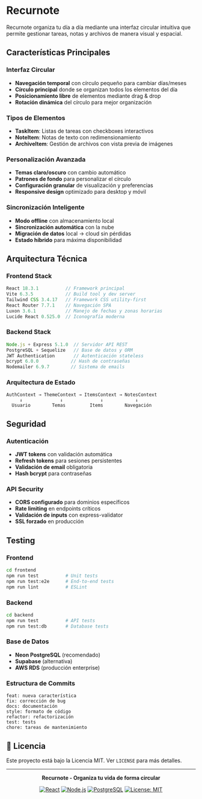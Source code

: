# Recurnote
Recurnote organiza tu día a día mediante una interfaz circular intuitiva que permite gestionar tareas, notas y archivos de manera visual y espacial.

## Características Principales

### Interfaz Circular 
- **Navegación temporal** con círculo pequeño para cambiar días/meses
- **Círculo principal** donde se organizan todos los elementos del día
- **Posicionamiento libre** de elementos mediante drag & drop
- **Rotación dinámica** del círculo para mejor organización

### Tipos de Elementos
- **TaskItem**: Listas de tareas con checkboxes interactivos
- **NoteItem**: Notas de texto con redimensionamiento
- **ArchiveItem**: Gestión de archivos con vista previa de imágenes

### Personalización Avanzada
- **Temas claro/oscuro** con cambio automático
- **Patrones de fondo** para personalizar el círculo
- **Configuración granular** de visualización y preferencias
- **Responsive design** optimizado para desktop y móvil

### Sincronización Inteligente
- **Modo offline** con almacenamiento local
- **Sincronización automática** con la nube
- **Migración de datos** local → cloud sin pérdidas
- **Estado híbrido** para máxima disponibilidad

## Arquitectura Técnica

### Frontend Stack
```javascript
React 18.3.1          // Framework principal
Vite 6.3.5            // Build tool y dev server
Tailwind CSS 3.4.17   // Framework CSS utility-first
React Router 7.7.1    // Navegación SPA
Luxon 3.6.1           // Manejo de fechas y zonas horarias
Lucide React 0.525.0  // Iconografía moderna
```

### Backend Stack
```javascript
Node.js + Express 5.1.0  // Servidor API REST
PostgreSQL + Sequelize   // Base de datos y ORM
JWT Authentication       // Autenticación stateless
bcrypt 6.0.0            // Hash de contraseñas
Nodemailer 6.9.7        // Sistema de emails
```

### Arquitectura de Estado
```
AuthContext → ThemeContext → ItemsContext → NotesContext
     ↓              ↓              ↓            ↓
  Usuario        Temas         Items        Navegación
```

## Seguridad

### Autenticación
- **JWT tokens** con validación automática
- **Refresh tokens** para sesiones persistentes
- **Validación de email** obligatoria
- **Hash bcrypt** para contraseñas

### API Security
- **CORS configurado** para dominios específicos
- **Rate limiting** en endpoints críticos
- **Validación de inputs** con express-validator
- **SSL forzado** en producción

## Testing

### Frontend
```bash
cd frontend
npm run test          # Unit tests
npm run test:e2e      # End-to-end tests
npm run lint          # ESLint
```
### Backend
```bash
cd backend
npm run test          # API tests
npm run test:db       # Database tests
```

### Base de Datos
- **Neon PostgreSQL** (recomendado)
- **Supabase** (alternativa)
- **AWS RDS** (producción enterprise)


### Estructura de Commits
```
feat: nueva característica
fix: corrección de bug
docs: documentación
style: formato de código
refactor: refactorización
test: tests
chore: tareas de mantenimiento
```


## 📄 Licencia

Este proyecto está bajo la Licencia MIT. Ver `LICENSE` para más detalles.

---

<div align="center">

**Recurnote - Organiza tu vida de forma circular**

[![React](https://img.shields.io/badge/React-18.3.1-blue.svg)](https://reactjs.org/)
[![Node.js](https://img.shields.io/badge/Node.js-18+-green.svg)](https://nodejs.org/)
[![PostgreSQL](https://img.shields.io/badge/PostgreSQL-14+-blue.svg)](https://postgresql.org/)
[![License: MIT](https://img.shields.io/badge/License-MIT-yellow.svg)](https://opensource.org/licenses/MIT)

</div>

